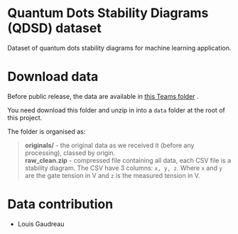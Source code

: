 # Quantum Dots Stability Diagrams (QDSD) dataset

Dataset of quantum dots stability diagrams for machine learning application.

# Download data

Before public release, the data are available
in [this Teams folder](https://usherbrooke.sharepoint.com/:f:/r/sites/UdeS-UW-Memristor-basedMLforQuantumTechs/Documents%20partages/General/Datasets/QDSD?csf=1&web=1&e=YtBFnn)
.

You need download this folder and unzip in into a `data` folder at the root of this project.

The folder is organised as:

> __originals/__ - the original data as we received it (before any processing), classed by origin.  
__raw_clean.zip__ - compressed file containing all data, each CSV file is a stability diagram. The CSV have 3 columns: `x, y, z`. Where `x` and `y` are the gate tension in V and `z` is the measured tension in V.

# Data contribution

* Louis Gaudreau

